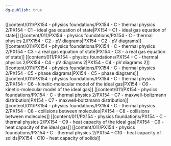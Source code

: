```yaml
---
dg-publish: true
---
```


[[content/011/PX154 - physics foundations/PX154 - C - thermal physics 2/PX154 - C1 - ideal gas equation of state\|PX154 - C1 - ideal gas equation of state]]
[[content/011/PX154 - physics foundations/PX154 - C - thermal physics 2/PX154 - C2 - pV diagrams\|PX154 - C2 - pV diagrams]]
[[content/011/PX154 - physics foundations/PX154 - C - thermal physics 2/PX154 - C3 - a real gas equation of state\|PX154 - C3 - a real gas equation of state]]
[[content/011/PX154 - physics foundations/PX154 - C - thermal physics 2/PX154 - C4 - pV diagrams 2\|PX154 - C4 - pV diagrams 2]]
[[content/011/PX154 - physics foundations/PX154 - C - thermal physics 2/PX154 - C5 - phase diagrams\|PX154 - C5 - phase diagrams]]
[[content/011/PX154 - physics foundations/PX154 - C - thermal physics 2/PX154 - C6 - kinetic-molecular model of the ideal gas\|PX154 - C6 - kinetic-molecular model of the ideal gas]]
[[content/011/PX154 - physics foundations/PX154 - C - thermal physics 2/PX154 - C7 - maxwell-boltzmann distribution\|PX154 - C7 - maxwell-boltzmann distribution]]
[[content/011/PX154 - physics foundations/PX154 - C - thermal physics 2/PX154 - C8 - collisions between molecules\|PX154 - C8 - collisions between molecules]]
[[content/011/PX154 - physics foundations/PX154 - C - thermal physics 2/PX154 - C9 - heat capacity of the ideal gas\|PX154 - C9 - heat capacity of the ideal gas]]
[[content/011/PX154 - physics foundations/PX154 - C - thermal physics 2/PX154 - C10 - heat capacity of solids\|PX154 - C10 - heat capacity of solids]]

